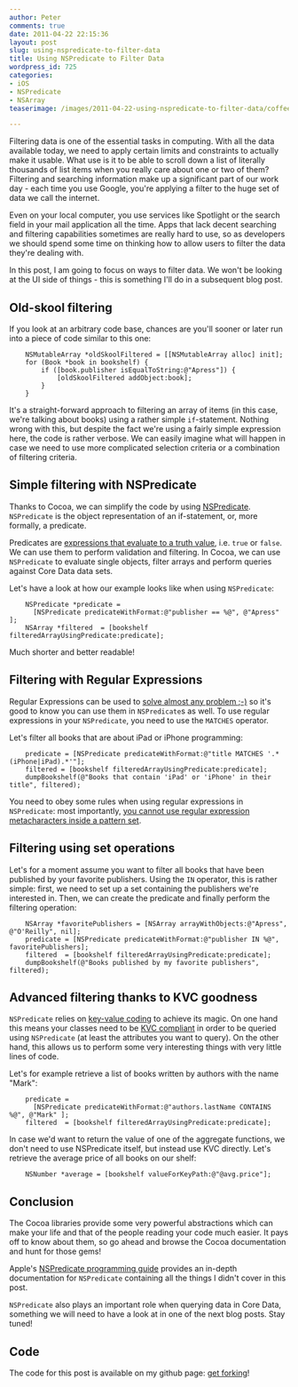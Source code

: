 ```yaml
---
author: Peter
comments: true
date: 2011-04-22 22:15:36
layout: post
slug: using-nspredicate-to-filter-data
title: Using NSPredicate to Filter Data
wordpress_id: 725
categories:
- iOS
- NSPredicate
- NSArray
teaserimage: /images/2011-04-22-using-nspredicate-to-filter-data/coffee_filtered_150x150.png

---
```


Filtering data is one of the essential tasks in computing. With all the data available today, we need to apply certain limits and constraints to actually make it usable. What use is it to be able to scroll down a list of literally thousands of list items when you really care about one or two of them? Filtering and searching information make up a significant part of our work day - each time you use Google, you're applying a filter to the huge set of data we call the internet. 
<!-- more -->
Even on your local computer, you use services like Spotlight or the search field in your mail application all the time. Apps that lack decent searching and filtering capabilities sometimes are really hard to use, so as developers we should spend some time on thinking how to allow users to filter the data they're dealing with.

In this post, I am going to focus on ways to filter data. We won't be looking at the UI side of things - this is something I'll do in a subsequent blog post.

## Old-skool filtering

If you look at an arbitrary code base, chances are you'll sooner or later run into a piece of code similar to this one:

``` objc
    NSMutableArray *oldSkoolFiltered = [[NSMutableArray alloc] init];
    for (Book *book in bookshelf) {
        if ([book.publisher isEqualToString:@"Apress"]) {
            [oldSkoolFiltered addObject:book];
        }
    }
```

It's a straight-forward approach to filtering an array of items (in this case, we're talking about books) using a rather simple `if`-statement. Nothing wrong with this, but despite the fact we're using a fairly simple expression here, the code is rather verbose. We can easily imagine what will happen in case we need to use more complicated selection criteria or a combination of filtering criteria.


## Simple filtering with NSPredicate

Thanks to Cocoa, we can simplify the code by using [NSPredicate][1]. `NSPredicate` is the object representation of an if-statement, or, more formally, a predicate.

  [1]: http://developer.apple.com/library/mac/#documentation/Cocoa/Reference/Foundation/Classes/NSPredicate_Class/Reference/NSPredicate.html

Predicates are [expressions that evaluate to a truth value][1], i.e. `true` or `false`. We can use them to perform validation and filtering. In Cocoa, we can use `NSPredicate` to evaluate single objects, filter arrays and perform queries against Core Data data sets.

  [2]: http://en.wikipedia.org/wiki/Predicate_(mathematical_logic)

Let's have a look at how our example looks like when using `NSPredicate`:

``` objc
    NSPredicate *predicate = 
      [NSPredicate predicateWithFormat:@"publisher == %@", @"Apress" ];
    NSArray *filtered  = [bookshelf filteredArrayUsingPredicate:predicate];
```

Much shorter and better readable!


## Filtering with Regular Expressions

Regular Expressions can be used to [solve almost any problem ;-)][3] so it's good to know you can use them in `NSPredicate`s as well. To use regular expressions in your `NSPredicate`, you need to use the `MATCHES` operator.

  [3]: http://xkcd.com/208/

Let's filter all books that are about iPad or iPhone programming:

    
``` objc
    predicate = [NSPredicate predicateWithFormat:@"title MATCHES '.*(iPhone|iPad).*'"];
    filtered = [bookshelf filteredArrayUsingPredicate:predicate];
    dumpBookshelf(@"Books that contain 'iPad' or 'iPhone' in their title", filtered);
```

You need to obey some rules when using regular expressions in `NSPredicate`: most importantly, [you cannot use regular expression metacharacters inside a pattern set][4].

  [4]: http://developer.apple.com/library/mac/#documentation/Cocoa/Conceptual/Predicates/Articles/pUsing.html#//apple_ref/doc/uid/TP40001794-SW9

## Filtering using set operations

Let's for a moment assume you want to filter all books that have been published by your favorite publishers. Using the `IN` operator, this is rather simple: first, we need to set up a set containing the publishers we're interested in. Then, we can create the predicate and finally perform the filtering operation:

``` objc
    NSArray *favoritePublishers = [NSArray arrayWithObjects:@"Apress", @"O'Reilly", nil];
    predicate = [NSPredicate predicateWithFormat:@"publisher IN %@", favoritePublishers];
    filtered  = [bookshelf filteredArrayUsingPredicate:predicate];
    dumpBookshelf(@"Books published by my favorite publishers", filtered);
```


## Advanced filtering thanks to KVC goodness

`NSPredicate` relies on [key-value coding][5] to achieve its magic. On one hand this means your classes need to be [KVC compliant][6] in order to be queried using `NSPredicate` (at least the attributes you want to query). On the other hand, this allows us to perform some very interesting things with very little lines of code.

  [5]: http://developer.apple.com/library/mac/#documentation/Cocoa/Conceptual/KeyValueCoding/Articles/KeyValueCoding.html
  [6]: http://developer.apple.com/library/mac/#documentation/Cocoa/Conceptual/KeyValueCoding/Articles/Compliant.html#//apple_ref/doc/uid/20002172-BAJEAIEE

Let's for example retrieve a list of books written by authors with the name "Mark":

``` objc
    predicate = 
      [NSPredicate predicateWithFormat:@"authors.lastName CONTAINS %@", @"Mark" ];
    filtered  = [bookshelf filteredArrayUsingPredicate:predicate];
```

In case we'd want to return the value of one of the aggregate functions, we don't need to use NSPredicate itself, but instead use KVC directly. Let's retrieve the average price of all books on our shelf:

``` objc    
    NSNumber *average = [bookshelf valueForKeyPath:@"@avg.price"];
```


## Conclusion

The Cocoa libraries provide some very powerful abstractions which can make your life and that of the people reading your code much easier. It pays off to know about them, so go ahead and browse the Cocoa documentation and hunt for those gems!

Apple's [NSPredicate programming guide][7] provides an in-depth documentation for `NSPredicate` containing all the things I didn't cover in this post.

  [7]: http://developer.apple.com/library/mac/#documentation/Cocoa/Conceptual/Predicates/predicates.html

`NSPredicate` also plays an important role when querying data in Core Data, something we will need to have a look at in one of the next blog posts. Stay tuned!


## Code

The code for this post is available on my github page: [get forking][8]!

  [8]: http://github.com/peterfriese/NSPredicateDemo

